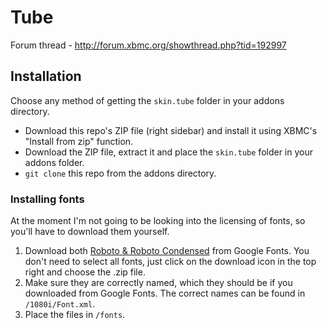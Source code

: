 # Tube
Forum thread - http://forum.xbmc.org/showthread.php?tid=192997

## Installation
Choose any method of getting the `skin.tube` folder in your addons directory.

*   Download this repo's ZIP file (right sidebar) and install it using XBMC's "Install from zip" function.
*   Download the ZIP file, extract it and place the `skin.tube` folder in your addons folder.
*   `git clone` this repo from the addons directory. 

### Installing fonts
At the moment I'm not going to be looking into the licensing of fonts, so you'll have to download them yourself.

1.  Download both [Roboto & Roboto Condensed](http://www.google.com/fonts#UsePlace:use/Collection:Roboto|Roboto+Condensed) from Google Fonts.
    You don't need to select all fonts, just click on the download icon in the top right and choose the .zip file.
2.  Make sure they are correctly named, which they should be if you downloaded  from Google Fonts. The correct names can be found in `/1080i/Font.xml`.
3.  Place the files in `/fonts`.